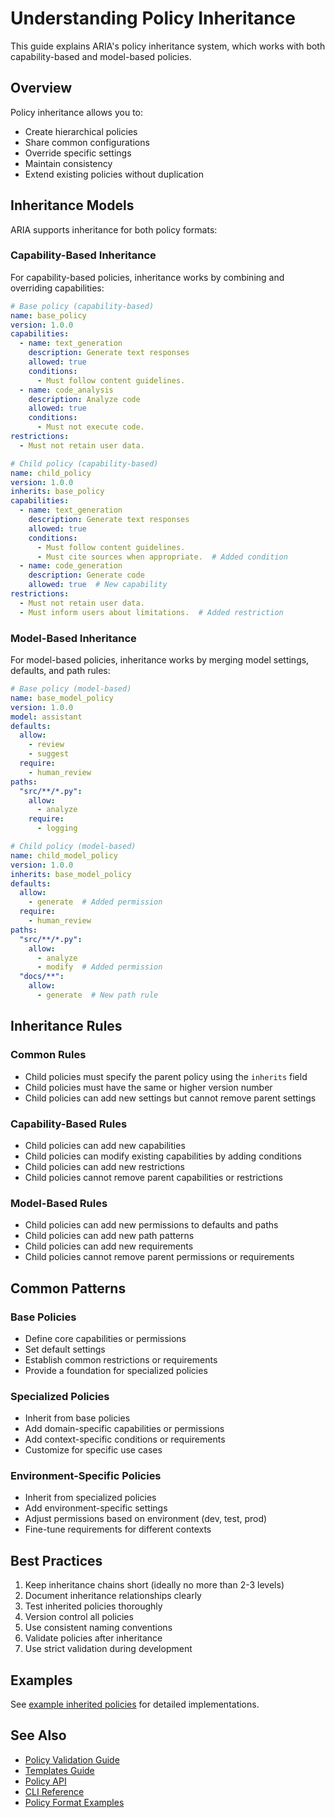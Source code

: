 # Understanding Policy Inheritance

This guide explains ARIA's policy inheritance system, which works with both capability-based and model-based policies.

## Overview

Policy inheritance allows you to:
- Create hierarchical policies
- Share common configurations
- Override specific settings
- Maintain consistency
- Extend existing policies without duplication

## Inheritance Models

ARIA supports inheritance for both policy formats:

### Capability-Based Inheritance

For capability-based policies, inheritance works by combining and overriding capabilities:

```yaml
# Base policy (capability-based)
name: base_policy
version: 1.0.0
capabilities:
  - name: text_generation
    description: Generate text responses
    allowed: true
    conditions:
      - Must follow content guidelines.
  - name: code_analysis
    description: Analyze code
    allowed: true
    conditions:
      - Must not execute code.
restrictions:
  - Must not retain user data.

# Child policy (capability-based)
name: child_policy
version: 1.0.0
inherits: base_policy
capabilities:
  - name: text_generation
    description: Generate text responses
    allowed: true
    conditions:
      - Must follow content guidelines.
      - Must cite sources when appropriate.  # Added condition
  - name: code_generation
    description: Generate code
    allowed: true  # New capability
restrictions:
  - Must not retain user data.
  - Must inform users about limitations.  # Added restriction
```

### Model-Based Inheritance

For model-based policies, inheritance works by merging model settings, defaults, and path rules:

```yaml
# Base policy (model-based)
name: base_model_policy
version: 1.0.0
model: assistant
defaults:
  allow:
    - review
    - suggest
  require:
    - human_review
paths:
  "src/**/*.py":
    allow:
      - analyze
    require:
      - logging

# Child policy (model-based)
name: child_model_policy
version: 1.0.0
inherits: base_model_policy
defaults:
  allow:
    - generate  # Added permission
  require:
    - human_review
paths:
  "src/**/*.py":
    allow:
      - analyze
      - modify  # Added permission
  "docs/**":
    allow:
      - generate  # New path rule
```

## Inheritance Rules

### Common Rules
- Child policies must specify the parent policy using the `inherits` field
- Child policies must have the same or higher version number
- Child policies can add new settings but cannot remove parent settings

### Capability-Based Rules
- Child policies can add new capabilities
- Child policies can modify existing capabilities by adding conditions
- Child policies can add new restrictions
- Child policies cannot remove parent capabilities or restrictions

### Model-Based Rules
- Child policies can add new permissions to defaults and paths
- Child policies can add new path patterns
- Child policies can add new requirements
- Child policies cannot remove parent permissions or requirements

## Common Patterns

### Base Policies
- Define core capabilities or permissions
- Set default settings
- Establish common restrictions or requirements
- Provide a foundation for specialized policies

### Specialized Policies
- Inherit from base policies
- Add domain-specific capabilities or permissions
- Add context-specific conditions or requirements
- Customize for specific use cases

### Environment-Specific Policies
- Inherit from specialized policies
- Add environment-specific settings
- Adjust permissions based on environment (dev, test, prod)
- Fine-tune requirements for different contexts

## Best Practices

1. Keep inheritance chains short (ideally no more than 2-3 levels)
2. Document inheritance relationships clearly
3. Test inherited policies thoroughly
4. Version control all policies
5. Use consistent naming conventions
6. Validate policies after inheritance
7. Use strict validation during development

## Examples

See [example inherited policies](../examples/inherited-policy.yml) for detailed implementations.

## See Also

- [Policy Validation Guide](policy-validation.md)
- [Templates Guide](templates.md)
- [Policy API](../api/policy.md)
- [CLI Reference](cli.md)
- [Policy Format Examples](../examples/policy-formats.yml)
